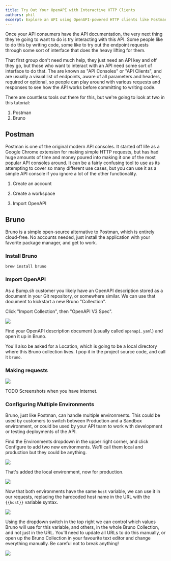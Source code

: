 ```yaml
---
title: Try Out Your OpenAPI with Interactive HTTP Clients
authors: phil
excerpt: Explore an API using OpenAPI-powered HTTP clients like Postman or Bruno.
---
```


Once your API consumers have the API documentation, the very next thing they're going to want to do is try interacting with this API. Some people like to do this by writing code, some like to try out the endpoint requests through some sort of interface that does the heavy lifting for them. 

That first group don't need much help, they just need an API key and off they go, but those who want to interact with an API need some sort of interface to do that. The are known as "API Consoles" or "API Clients", and are usually a visual list of endpoints, aware of all parameters and headers, required or optional, so people can play around with various requests and responses to see how the API works before committing to writing code. 

There are countless tools out there for this, but we're going to look at two in this tutorial: 

1. Postman
1. Bruno

## Postman

Postman is one of the original modern API consoles. It started off life as a Google Chrome extension for making simple HTTP requests, but has had huge amounts of time and money poured into making it one of the most popular API consoles around. It can be a fairly confusing tool to use as its attempting to cover so many different use cases, but you can use it as a simple API console if you ignore a lot of the other functionality. 

1. Create an account 

2. Create a workspace 

3. Import OpenAPI 




## Bruno

Bruno is a simple open-source alternative to Postman, which is entirely cloud-free. No accounts needed, just install the application with your favorite package manager, and get to work.

### Install Bruno

```
brew install bruno
```

### Import OpenAPI

As a Bump.sh customer you likely have an OpenAPI description stored as a document in your Git repository, or somewhere similar. We can use that document to kickstart a new Bruno "Collection".

Click "Import Collection", then "OpenAPI V3 Spec".

![](/images/guides/try-it-out/bruno-import.png)

Find your OpenAPI description document (usually called `openapi.yaml`) and open it up in Bruno. 

You'll also be asked for a Location, which is going to be a local directory where this Bruno collection lives. I pop it in the project source code, and call it `bruno`. 

### Making requests

![](/images/guides/try-it-out/bruno-post.png)


TODO Screenshots when you have internet.

### Configuring Multiple Environments

Bruno, just like Postman, can handle multiple environments. This could be used by customers to switch between Production and a Sandbox environment, or could be used by your API team to work with development or testing deployments of the API.

Find the Environments dropdown in the upper right corner, and click Configure to add two new environments. We'll call them local and production but they could be anything.

![](/images/guides/try-it-out/bruno-env-local.png)

That's added the local environment, now for production.

![](/images/guides/try-it-out/bruno-env-prod.png)

Now that both environments have the same `host` variable, we can use it in our requests, replacing the hardcoded host name in the URL with the `{{host}}` variable syntax.

![](/images/guides/try-it-out/bruno-env-var.png)

Using the dropdown switch in the top right we can control which values Bruno will use for this variable, and others, in the whole Bruno Collection, and not just in the URL. You'll need to update all URLs to do this manually, or open up the Bruno Collection in your favourite text editor and change everything manually. Be careful not to break anything! 

![](/images/guides/try-it-out/bruno-edit.png)

